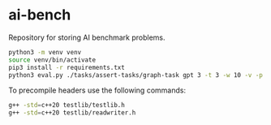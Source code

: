 # ai-bench

Repository for storing AI benchmark problems.

```bash
python3 -m venv venv
source venv/bin/activate
pip3 install -r requirements.txt
python3 eval.py ./tasks/assert-tasks/graph-task gpt 3 -t 3 -w 10 -v -p 1
```

To precompile headers use the following commands:

```bash
g++ -std=c++20 testlib/testlib.h
g++ -std=c++20 testlib/readwriter.h
```
